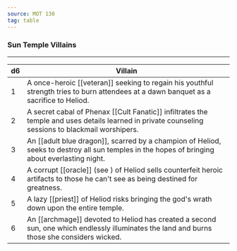 ```yaml
---
source: MOT 130
tag: table
---
```


### Sun Temple Villains
---
|d6|Villain|
|----|------------|
|1|A once-heroic [[veteran]] seeking to regain his youthful strength tries to burn attendees at a dawn banquet as a sacrifice to Heliod.|
|2|A secret cabal of Phenax [[Cult Fanatic]] infiltrates the temple and uses details learned in private counseling sessions to blackmail worshipers.|
|3|An [[adult blue dragon]], scarred by a champion of Heliod, seeks to destroy all sun temples in the hopes of bringing about everlasting night.|
|4|A corrupt [[oracle]] (see ) of Heliod sells counterfeit heroic artifacts to those he can't see as being destined for greatness.|
|5|A lazy [[priest]] of Heliod risks bringing the god's wrath down upon the entire temple.|
|6|An [[archmage]] devoted to Heliod has created a second sun, one which endlessly illuminates the land and burns those she considers wicked.|

